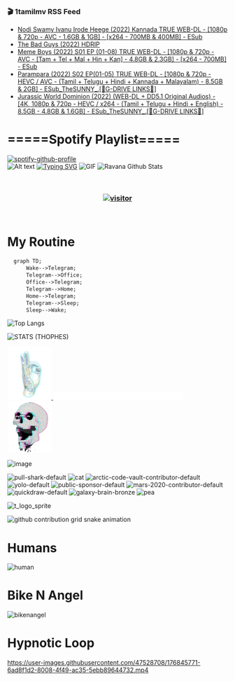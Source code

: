 ### 🎬 1tamilmv RSS Feed

<!-- BLOG-POST-LIST:START -->
- [Nodi Swamy Ivanu Irode Heege &lpar;2022&rpar; Kannada TRUE WEB-DL - [1080p &amp; 720p - AVC - 1.6GB &amp; 1GB] - [x264 - 700MB &amp; 400MB] - ESub](https://www.1tamilmv.click/index.php?/forums/topic/166051-nodi-swamy-ivanu-irode-heege-2022-kannada-true-web-dl-1080p-720p-avc-16gb-1gb-x264-700mb-400mb-esub/&do=findComment&comment=331580)
- [The Bad Guys &lpar;2022&rpar; HDRIP](https://www.1tamilmv.click/index.php?/forums/topic/166049-the-bad-guys-2022-hdrip/&do=findComment&comment=331578)
- [Meme Boys &lpar;2022&rpar; S01 EP &lpar;01-08&rpar; TRUE WEB-DL - [1080p &amp; 720p - AVC - [Tam + Tel + Mal + Hin + Kan] - 4.8GB &amp; 2.3GB] - [x264 - 700MB] - ESub](https://www.1tamilmv.click/index.php?/forums/topic/166035-meme-boys-2022-s01-ep-01-08-true-web-dl-1080p-720p-avc-tam-tel-mal-hin-kan-48gb-23gb-x264-700mb-esub/&do=findComment&comment=331577)
- [Parampara &lpar;2022&rpar; S02 EP&lpar;01-05&rpar; TRUE WEB-DL - [1080p &amp; 720p - HEVC / AVC - &lpar;Tamil + Telugu + Hindi + Kannada + Malayalam&rpar; - 8.5GB &amp; 2GB] - ESub_TheSUNNY_.[🔰G-DRIVE LINKS🔰]](https://www.1tamilmv.click/index.php?/forums/topic/166048-parampara-2022-s02-ep01-05-true-web-dl-1080p-720p-hevc-avc-tamil-telugu-hindi-kannada-malayalam-85gb-2gb-esub_thesunny_%F0%9F%94%B0g-drive-links%F0%9F%94%B0/&do=findComment&comment=331576)
- [Jurassic World Dominion &lpar;2022&rpar; &lpar;WEB-DL + DD5.1 Original Audios&rpar; - [4K, 1080p &amp; 720p - HEVC / x264 - &lpar;Tamil + Telugu + Hindi + English&rpar; - 8.5GB - 4.8GB &amp; 1.6GB] - ESub_TheSUNNY_.[🔰G-DRIVE LINKS🔰]](https://www.1tamilmv.click/index.php?/forums/topic/166047-jurassic-world-dominion-2022-web-dl-dd51-original-audios-4k-1080p-720p-hevc-x264-tamil-telugu-hindi-english-85gb-48gb-16gb-esub_thesunny_%F0%9F%94%B0g-drive-links%F0%9F%94%B0/&do=findComment&comment=331575)
<!-- BLOG-POST-LIST:END -->

# =====Spotify Playlist=====
[![spotify-github-profile](https://spotify-github-profile.vercel.app/api/view?uid=31rfzgmuvvewegdlxvlev4ynz4vu&cover_image=true&theme=default&bar_color=53b14f&bar_color_cover=true)](https://ravana69.github.io/rss)
</br>
![Alt text](https://spotify-recently-played-readme.vercel.app/api?user=31rfzgmuvvewegdlxvlev4ynz4vu)
[![Typing SVG](https://readme-typing-svg.herokuapp.com?color=%2336BCF7&center=true&vCenter=true&multiline=true&height=81&lines=I+AM+RAVANA;CONTACT+ME+ON+TELEGRAM%3A+%40R4V4N4)](https://git.io/typing-svg)
<img align="centre" height="400px" width="490px" alt="GIF" src="https://github.com/ravana69/ravana69/blob/master/rvm.gif" />
![Ravana Github Stats](https://github-readme-stats.vercel.app/api?username=ravana69&&show_icons=true&theme=radical)

<br />
<h3 align="center"> <a href="https://t.me/r4v4n4"><img src="https://profile-counter.glitch.me/ravana69/count.svg" alt="visitor" width="600"></a> </h3>
</br>

<H1>My Routine</H1>

```mermaid
  graph TD;
      Wake-->Telegram;
      Telegram-->Office;
      Office-->Telegram;
      Telegram-->Home;
      Home-->Telegram;
      Telegram-->Sleep;
      Sleep-->Wake;
```
![Top Langs](https://github-readme-stats.vercel.app/api/top-langs/?username=ravana69&&show_icons=true&theme=radical)

![STATS (THOPHES)](https://github-profile-trophy.vercel.app/?username=ravana69&theme=gruvbox&margin-w=10&margin-h=15&column=8)
<br />
<p align="left">
    <a href="#">
        <img width="20%" src="./assets/images/hand.gif" alt="" />
    </a>
    <a href="#">
        <img width="59%" src="./assets/images/spacer.png" alt="" >
    </a>
    <a href="#">
        <img width="20%" src="./assets/images/skull.gif" alt="" />
    </a>
</p>


![image](https://user-images.githubusercontent.com/47528708/175298537-0623dc00-7b1a-4ec1-b5b1-71768763a234.png)

<img width="148" alt="pull-shark-default" src="https://user-images.githubusercontent.com/47528708/176419715-70981865-4dc6-489a-8a1a-06842db67b15.gif"> <img width="148" alt="cat" src="https://user-images.githubusercontent.com/47528708/179149594-60701d0e-e626-415f-9958-80736351eadd.gif"> <img width="148" alt="arctic-code-vault-contributor-default" src="https://user-images.githubusercontent.com/47528708/175267501-e1fbbb8f-c2b2-4882-b865-2ac4debef26c.png"> <img width="148" alt="yolo-default" src="https://user-images.githubusercontent.com/47528708/175267654-281a1880-1129-4b7b-bf2f-de5dd2bc5afa.png"> <img width="148" alt="public-sponsor-default" src="https://user-images.githubusercontent.com/47528708/175268448-2e78cc75-fb25-4d76-bd22-7df520446b45.png"> <img width="148" alt="mars-2020-contributor-default" src="https://user-images.githubusercontent.com/47528708/175268475-de6d987a-3be9-4353-86a5-23b422559355.png"> <img width="148" alt="quickdraw-default" src="https://user-images.githubusercontent.com/47528708/179148665-33e7c2c8-5d95-413e-8b25-6862820a5fe7.png"> <img width="148" alt="galaxy-brain-bronze" src="https://user-images.githubusercontent.com/47528708/176419717-e2fdca8b-0fdc-47dd-9511-a7ff52178a33.gif"> <img width="148" alt="pea" src="https://user-images.githubusercontent.com/47528708/179149608-800ce6e1-7d24-4bfe-8e84-5628e6d5497d.gif">

![t_logo_sprite](https://user-images.githubusercontent.com/47528708/175293007-21ff1792-1fca-4be3-bcae-12fdc3aa414f.svg)

![github contribution grid snake animation](https://raw.githubusercontent.com/ravana69/ravana69/output/github-contribution-grid-snake-dark.svg#gh-dark-mode-only)

# Humans
<img width="170" alt="human" src="https://user-images.githubusercontent.com/47528708/176413829-c142d478-1c96-4c3c-a2a4-2dd35374c335.gif">

# Bike N Angel
<img width="170" alt="bikenangel" src="https://user-images.githubusercontent.com/47528708/176616968-3a44f91e-8016-477c-9bb5-c4689a1adbee.gif">

# Hypnotic Loop

https://user-images.githubusercontent.com/47528708/176845771-6ad8f1d2-8008-4f49-ac35-5ebb89644732.mp4

